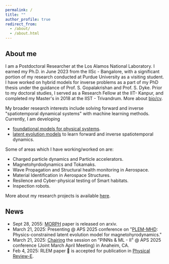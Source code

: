 ```yaml
---
permalink: /
title: ""
author_profile: true
redirect_from: 
  - /about/
  - /about.html
---
```

## About me
I am a Postdoctoral Researcher at the Los Alamos National Laboratory. I earned my Ph.D. in June 2023 from the IISc - Bangalore, with a significant portion of my research conducted at Purdue University as a visiting student. I have worked on hybrid models for inverse problems as a part of my PhD thesis under the guidance of Prof. S. Gopalakrishan and Prof. S. Dyke. Prior to my doctoral studies, I served as a Research Fellow at the IIT- Kanpur, and completed my Master's in 2018 at the IIST - Trivandrum. More about [bio/cv](https://mahindrautela.github.io/bio/).

My broader research interests include solving forward and inverse "spatiotemporal dynamical systems" with machine learning methods. Currently, I am developing
- [foundational models for physical systems](https://www.arxiv.org/abs/2509.21670).
- [latent evolution models](https://www.nature.com/articles/s41598-024-68944-0) to learn forward and inverse spatiotemporal dynamics.

Some of areas which I have working/worked on are:
- Charged particle dynamics and Particle accelerators.
- Magnetohyrdodynamics and Tokamaks. 
- Wave Propagation and Structural health monitoring in Aerospace.
- Material Identification in Aerospace Structures.
- Resilence and Cyber-physical testing of Smart habitats.
- Inspection robots.

More about my research projects is available [here](https://mahindrautela.github.io/research/).

## News
* Sept 28, 2055: [MORPH](https://www.arxiv.org/abs/2509.21670) paper is released on arxiv.
* March 21, 2025: Presenting @ APS 2025 conference on "[PLEM-MHD](https://summit.aps.org/events/MAR-W37/2): Physics-constrained latent evolution model for magnetohyrodynamics."
* March 21, 2025: [Chairing](https://summit.aps.org/events/MAR-W37/2) the session on "PINNs & ML - II" @ APS 2025 conference (Joint March April Meeting) in Anaheim, CA.
* Feb 4, 2025: RLEM paper 📄 is accepted for publication in [Physical Review-E](https://journals.aps.org/pre/abstract/10.1103/PhysRevE.111.025307).
